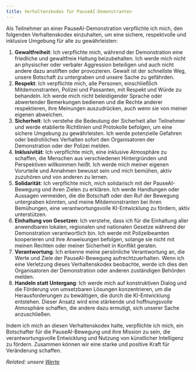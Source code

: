 ```yaml
---
title: Verhaltenskodex für PauseAI-Demonstranten
---
```

Als Teilnehmer an einer PauseAI-Demonstration verpflichte ich mich, den folgenden Verhaltenskodex einzuhalten, um eine sichere, respektvolle und inklusive Umgebung für alle zu gewährleisten:

1. **Gewaltfreiheit**: Ich verpflichte mich, während der Demonstration eine friedliche und gewaltfreie Haltung beizubehalten. Ich werde mich nicht an physischer oder verbaler Aggression beteiligen und auch nicht andere dazu anstiften oder provozieren. Gewalt ist der schnellste Weg, unsere Botschaft zu untergraben und unsere Sache zu gefährden.
2. **Respekt**: Ich verpflichte mich, alle Personen, einschließlich Mitdemonstranten, Polizei und Passanten, mit Respekt und Würde zu behandeln. Ich werde mich nicht beleidigender Sprache oder abwertender Bemerkungen bedienen und die Rechte anderer respektieren, ihre Meinungen auszudrücken, auch wenn sie von meiner eigenen abweichen.
3. **Sicherheit**: Ich verstehe die Bedeutung der Sicherheit aller Teilnehmer und werde etablierte Richtlinien und Protokolle befolgen, um eine sichere Umgebung zu gewährleisten. Ich werde potenzielle Gefahren oder bedrohliches Verhalten sofort den Organisatoren der Demonstration oder der Polizei melden.
4. **Inklusivität**: Ich verpflichte mich, eine inklusive Atmosphäre zu schaffen, die Menschen aus verschiedenen Hintergründen und Perspektiven willkommen heißt. Ich werde mich meiner eigenen Vorurteile und Annahmen bewusst sein und mich bemühen, aktiv zuzuhören und von anderen zu lernen.
5. **Solidarität**: Ich verpflichte mich, mich solidarisch mit der PauseAI-Bewegung und ihren Zielen zu erklären. Ich werde Handlungen oder Aussagen vermeiden, die die Botschaft oder den Ruf der Bewegung untergraben könnten, und meine Mitdemonstranten bei ihren Bemühungen, eine verantwortungsvolle KI-Entwicklung zu fördern, aktiv unterstützen.
6. **Einhaltung von Gesetzen**: Ich verstehe, dass ich für die Einhaltung aller anwendbaren lokalen, regionalen und nationalen Gesetze während der Demonstration verantwortlich bin. Ich werde mit Polizeibeamten kooperieren und ihre Anweisungen befolgen, solange sie nicht mit meinen Rechten oder meiner Sicherheit in Konflikt geraten.
7. **Verantwortung**: Ich erkenne meine persönliche Verantwortung an, die Werte und Ziele der PauseAI-Bewegung aufrechtzuerhalten. Wenn ich eine Verletzung dieses Verhaltenskodex beobachte, werde ich dies den Organisatoren der Demonstration oder anderen zuständigen Behörden melden.
8. **Handeln statt Untergang**: Ich werde mich auf konstruktiven Dialog und die Förderung von umsetzbaren Lösungen konzentrieren, um die Herausforderungen zu bewältigen, die durch die KI-Entwicklung entstehen. Dieser Ansatz wird eine stärkende und hoffnungsvolle Atmosphäre schaffen, die andere dazu ermutigt, sich unserer Sache anzuschließen.

Indem ich mich an diesen Verhaltenskodex halte, verpflichte ich mich, ein Botschafter für die PauseAI-Bewegung und ihre Mission zu sein, die verantwortungsvolle Entwicklung und Nutzung von künstlicher Intelligenz zu fördern. Zusammen können wir eine starke und positive Kraft für Veränderung schaffen.

_Related: unsere [Werte](/values)_